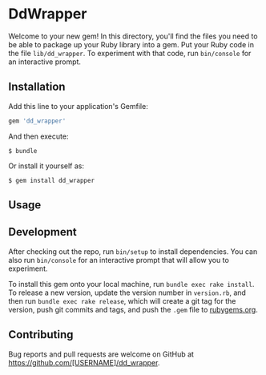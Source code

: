 # DdWrapper

Welcome to your new gem! In this directory, you'll find the files you need to be able to package up your Ruby library into a gem. Put your Ruby code in the file `lib/dd_wrapper`. To experiment with that code, run `bin/console` for an interactive prompt.

## Installation

Add this line to your application's Gemfile:

```ruby
gem 'dd_wrapper'
```

And then execute:

    $ bundle

Or install it yourself as:

    $ gem install dd_wrapper

## Usage


## Development

After checking out the repo, run `bin/setup` to install dependencies. You can also run `bin/console` for an interactive prompt that will allow you to experiment.

To install this gem onto your local machine, run `bundle exec rake install`. To release a new version, update the version number in `version.rb`, and then run `bundle exec rake release`, which will create a git tag for the version, push git commits and tags, and push the `.gem` file to [rubygems.org](https://rubygems.org).

## Contributing

Bug reports and pull requests are welcome on GitHub at https://github.com/[USERNAME]/dd_wrapper.
